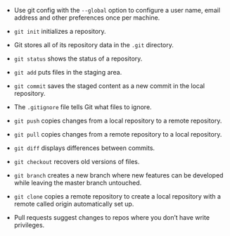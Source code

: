 - Use git config with the `--global` option to configure a user name,
  email address and other preferences once per machine.

- `git init` initializes a repository.
- Git stores all of its repository data in the `.git` directory.

- `git status` shows the status of a repository.
- `git add` puts files in the staging area.
- `git commit` saves the staged content as a new commit in the local repository.
- The `.gitignore` file tells Git what files to ignore.

- `git push` copies changes from a local repository to a remote repository.
- `git pull` copies changes from a remote repository to a local repository.

- `git diff` displays differences between commits.
- `git checkout` recovers old versions of files.

- `git branch` creates a new branch where new features can be developed while leaving the master branch untouched.

- `git clone` copies a remote repository to create a local repository with a remote called origin automatically set up.
- Pull requests suggest changes to repos where you don’t have write privileges.
